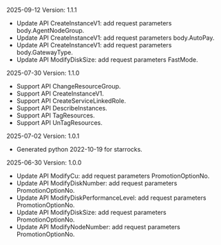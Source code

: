 2025-09-12 Version: 1.1.1
- Update API CreateInstanceV1: add request parameters body.AgentNodeGroup.
- Update API CreateInstanceV1: add request parameters body.AutoPay.
- Update API CreateInstanceV1: add request parameters body.GatewayType.
- Update API ModifyDiskSize: add request parameters FastMode.


2025-07-30 Version: 1.1.0
- Support API ChangeResourceGroup.
- Support API CreateInstanceV1.
- Support API CreateServiceLinkedRole.
- Support API DescribeInstances.
- Support API TagResources.
- Support API UnTagResources.


2025-07-02 Version: 1.0.1
- Generated python 2022-10-19 for starrocks.

2025-06-30 Version: 1.0.0
- Update API ModifyCu: add request parameters PromotionOptionNo.
- Update API ModifyDiskNumber: add request parameters PromotionOptionNo.
- Update API ModifyDiskPerformanceLevel: add request parameters PromotionOptionNo.
- Update API ModifyDiskSize: add request parameters PromotionOptionNo.
- Update API ModifyNodeNumber: add request parameters PromotionOptionNo.


